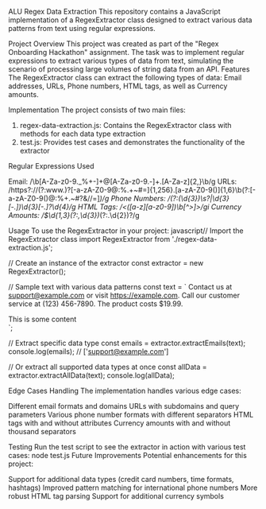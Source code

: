 ALU Regex Data Extraction
This repository contains a JavaScript implementation of a RegexExtractor class designed to extract various data patterns from text using regular expressions.

Project Overview
This project was created as part of the "Regex Onboarding Hackathon" assignment. The task was to implement regular expressions to extract various types of data from text, simulating the scenario of processing large volumes of string data from an API.
Features
The RegexExtractor class can extract the following types of data:
Email addresses, URLs, Phone numbers, HTML tags, as well as Currency amounts.

Implementation
The project consists of two main files:
1. regex-data-extraction.js: Contains the RegexExtractor class with methods for each data type extraction
2. test.js: Provides test cases and demonstrates the functionality of the extractor
   

Regular Expressions Used

Email: /\b[A-Za-z0-9._%+-]+@[A-Za-z0-9.-]+\.[A-Za-z]{2,}\b/g
URLs: /https?:\/\/(?:www\.)?[-a-zA-Z0-9@:%.\+~#=]{1,256}\.[a-zA-Z0-9()]{1,6}\b(?:[-a-zA-Z0-9()@:%\+.~#?&//=]*)/g
Phone Numbers: /(?:\(\d{3}\)\s?|\d{3}[-.])\d{3}[-.]?\d{4}/g
HTML Tags: /<([a-z][a-z0-9])\b[^>]>/gi
Currency Amounts: /\$\d{1,3}(?:,\d{3})*(?:\.\d{2})?/g

Usage
To use the RegexExtractor in your project:
javascript// Import the RegexExtractor class
import RegexExtractor from './regex-data-extraction.js';

// Create an instance of the extractor
const extractor = new RegexExtractor();

// Sample text with various data patterns
const text = `
  Contact us at support@example.com or visit https://example.com.
  Call our customer service at (123) 456-7890.
  The product costs $19.99.
  <div class="content">This is some content</div>
`;

// Extract specific data type
const emails = extractor.extractEmails(text);
console.log(emails);  // ['support@example.com']

// Or extract all supported data types at once
const allData = extractor.extractAllData(text);
console.log(allData);

Edge Cases Handling
The implementation handles various edge cases:

Different email formats and domains
URLs with subdomains and query parameters
Various phone number formats with different separators
HTML tags with and without attributes
Currency amounts with and without thousand separators

Testing
Run the test script to see the extractor in action with various test cases:
node test.js
Future Improvements
Potential enhancements for this project:

Support for additional data types (credit card numbers, time formats, hashtags)
Improved pattern matching for international phone numbers
More robust HTML tag parsing
Support for additional currency symbols

